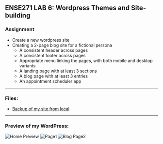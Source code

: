 ## ENSE271 LAB 6: Wordpress Themes and Site-building
### Assignment
- Create a new wordpress site
- Creating a 2-page blog site for a fictional persona
    - A consistent header across pages
    - A consistent footer across pages
    - Appropriate menu linking the pages, with both mobile and desktop variants
    - A landing page with at least 3 sections
    - A blog page with at least 3 entries
    - An appointment scheduler app
***
### Files:

* [Backup of my site from local](https://github.com/dav1dk1m/ENSE271-Portfolio/blob/main/LAB/lab6/ENSE271DongYunKim.zip)
***
### Preview of my WordPress:
![Home Preview](https://user-images.githubusercontent.com/36246244/159822401-de0cb1a3-c792-4ad4-bc42-46a10efcb424.png)
![Page1](https://user-images.githubusercontent.com/36246244/159822409-d8d68db2-af57-44ff-96e3-e338b479ba1f.png)
![Blog Page2](https://user-images.githubusercontent.com/36246244/159822412-ab1939be-7a93-4bbb-8dcf-c437a1b852c2.png)
